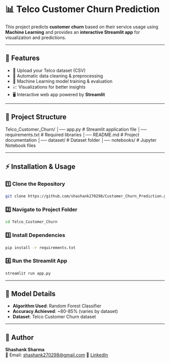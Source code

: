 # 📊 Telco Customer Churn Prediction

This project predicts **customer churn** based on their service usage using **Machine Learning** and provides an **interactive Streamlit app** for visualization and predictions.

---

## 🚀 Features
- 📂 Upload your Telco dataset (CSV)
- 🔄 Automatic data cleaning & preprocessing
- 🧠 Machine Learning model training & evaluation
- 📈 Visualizations for better insights
- 🖥️ Interactive web app powered by **Streamlit**

---

## 📂 Project Structure
Telco_Customer_Churn/
│── app.py                 # Streamlit application file
│── requirements.txt       # Required libraries
│── README.md              # Project documentation
│── dataset/               # Dataset folder
│── notebooks/             # Jupyter Notebook files

---

## ⚡ Installation & Usage

### 1️⃣ Clone the Repository
```bash
git clone https://github.com/shashank270298/Customer_Churn_Prediction.git
```

### 2️⃣ Navigate to Project Folder
```bash
cd Telco_Customer_Churn
```

### 3️⃣ Install Dependencies
```bash
pip install -r requirements.txt
```

### 4️⃣ Run the Streamlit App
```bash
streamlit run app.py
```

---

## 🧠 Model Details
- **Algorithm Used**: Random Forest Classifier
- **Accuracy Achieved**: ~80-85% (varies by dataset)
- **Dataset**: Telco Customer Churn dataset

---


## 👤 Author
**Shashank Sharma**  
📧 Email: shashank270298@gmail.com 
🔗 [LinkedIn](https://linkedin.com/in/shashank-sharma)
